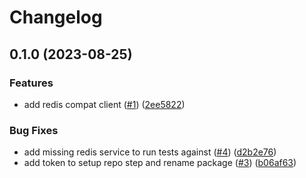 # Changelog

## 0.1.0 (2023-08-25)


### Features

* add redis compat client ([#1](https://github.com/momentohq/momento-python-redis-client/issues/1)) ([2ee5822](https://github.com/momentohq/momento-python-redis-client/commit/2ee5822c13e12216f742bff216c20e656ec7460f))


### Bug Fixes

* add missing redis service to run tests against ([#4](https://github.com/momentohq/momento-python-redis-client/issues/4)) ([d2b2e76](https://github.com/momentohq/momento-python-redis-client/commit/d2b2e760fb6df98e4e607380d61c2d894e9fe9ee))
* add token to setup repo step and rename package ([#3](https://github.com/momentohq/momento-python-redis-client/issues/3)) ([b06af63](https://github.com/momentohq/momento-python-redis-client/commit/b06af63704c11c870067d921c1b0c74494e1e8fe))
